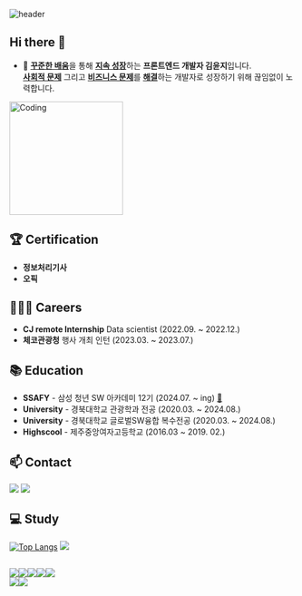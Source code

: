 ![header](https://capsule-render.vercel.app/api?type=waving&color=auto&height=300&section=header&text=greenerrry&fontSize=90)


## Hi there 👋
- 💬 [**꾸준한 배움**](#)을 통해 [**지속 성장**](#)하는 **프론트엔드 개발자 김윤지**입니다.  
[**사회적 문제**](#) 그리고 [**비즈니스 문제**](#)를 [**해결**](#)하는 개발자로 성장하기 위해 끊임없이 노력합니다.

<img src="./img/coding.gif" alt="Coding" height="200px" />

## 🏆 Certification
- **정보처리기사** 
- **오픽**
  



## 👨🏻‍💻 Careers

- **CJ remote Internship** Data scientist (2022.09. ~ 2022.12.)
- **체코관광청** 행사 개최 인턴 (2023.03. ~ 2023.07.)
  

## 📚 Education

- **SSAFY** - 삼성 청년 SW 아카데미 12기 (2024.07. ~ ing) [:link:](https://www.ssafy.com/ksp/jsp/swp/swpMain.jsp)
- **University** - 경북대학교 관광학과 전공 (2020.03. ~ 2024.08.)
- **University** - 경북대학교 글로벌SW융합 복수전공 (2020.03. ~ 2024.08.) 
- **Highscool** - 제주중앙여자고등학교 (2016.03 ~ 2019. 02.)

## 📫 Contact
<div>
<a href="https://greenerrry.github.io"><img src="https://img.shields.io/badge/Blog-181717?style=flat-square&logo=GitHub&logoColor=white"/></a>
<a href="mailto:dbswl8668@gmail.com"><img src="https://img.shields.io/badge/Gmail-EA4335?style=flat-square&logo=Gmail&logoColor=white&link=dbswl8668@gmail.com"/></a>
</div>

## 💻 Study

[![Top Langs](https://github-readme-stats.vercel.app/api/top-langs/?username=greenerrry)](https://github.com/greenerrry/github-readme-stats)
  <img src="http://mazandi.herokuapp.com/api?handle=dbswl8668&theme=warm"/>
  
  <img src="https://img.shields.io/badge/Python-3776AB?style=flat-square&logo=Python&logoColor=white"/><img src="https://img.shields.io/badge/C-A8B9CC?style=flat-square&logo=C&logoColor=white"/><img src="https://img.shields.io/badge/HTML-E34F26?style=flat-square&logo=HTML5&logoColor=white"/><img src="https://img.shields.io/badge/CSS3-F68212?style=flat-square&logo=CSS3&logoColor=white"/><img src="https://img.shields.io/badge/JavaScript-F7DF1E?style=flat-square&logo=JavaScript&logoColor=white"/><br/><img src="https://img.shields.io/badge/GitHub-181717?style=flat-square&logo=GitHub&logoColor=white"/><img src="https://img.shields.io/badge/Ubuntu-E95420?style=flat-square&logo=Ubuntu&logoColor=white"/>
- 
<!-- <img src="http://mazandi.herokuapp.com/api?handle={dbswl8668}&theme=warm"/>
-->
